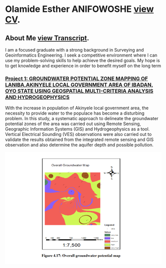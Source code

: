 # Olamide Esther ANIFOWOSHE [view CV](https://github.com/AnifowosheLamie/Resume/blob/main/OLAMIDE%20ESTHER%20ANIFOWOSHE.%20Resume.pdf).

## About Me [view Transcript](https://github.com/AnifowosheLamie/Transcript/blob/main/Transcript.pdf).

I am a focused graduate with a strong background in Surveying and
Geoinformatics Engineering. I seek a competitive environment
where I can use my problem-solving skills to help achieve the
desired goals. My hope is to get knowledge and experience in order
to benefit myself on the long term

### [ Project 1: GROUNDWATER POTENTIAL ZONE MAPPING OF LANIBA,AKINYELE LOCAL GOVERNMENT AREA OF IBADAN, OYO STATE USING GEOSPATIAL MULTI-CRITERIA ANALYSIS AND HYDROGEOPHYSICS](https://github.com/AnifowosheLamie/project1/blob/main/ANIFOWOSHE%20OLAMIDE%20ESTHER%E2%80%99s%20Project.pdf)
 

With the increase in population of Akinyele local government area, the necessity to provide water to the populace has become a disturbing problem. In this study, a systematic approach to delineate the groundwater potential zones of the area was carried out using Remote Sensing, Geographic Information Systems (GIS) and Hydrogeophysics as a tool. Vertical Electrical Sounding (VES) observations were also carried out to validate the results obtained from the integrated remote sensing and GIS observation and also determine the aquifer depth and possible pollution. 

![](/images/water.PNG)


